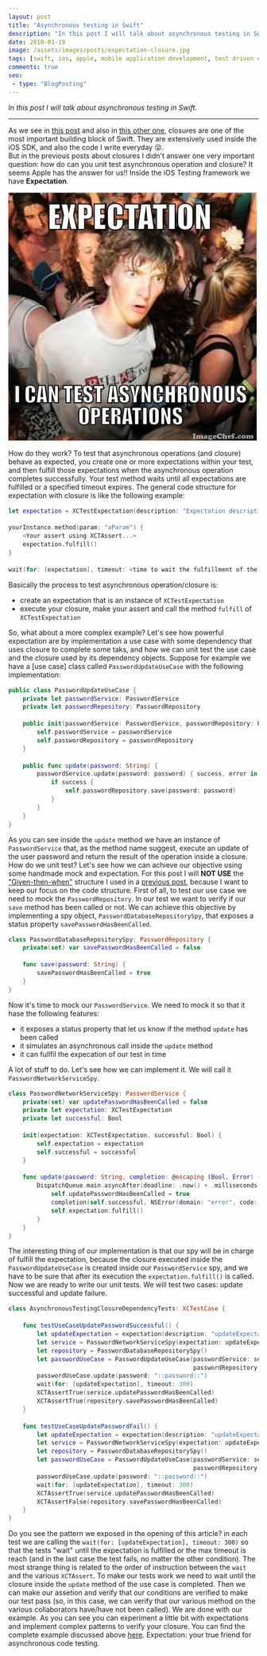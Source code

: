 ```yaml
---
layout: post
title: "Asynchronous testing in Swift"
description: "In this post I will talk about asynchronous testing in Swift."
date: 2018-01-19
image: /assets/images/posts/expectation-closure.jpg
tags: [swift, ios, apple, mobile application development, test driven development]
comments: true
seo:
 - type: "BlogPosting"
---
```


*In this post I will talk about asynchronous testing in Swift.*

---

As we see in [this post](/2017/06/02/swift-closure-syntax.html "what are closure") and also in [this other one](/2017/06/14/swift-closure-demystifying-autoclosure-escaping.html "autoclose and escaping"), closures are one of the most important building block of Swift. They are extensively used inside the iOS SDK, and also the code I write everyday :stuck_out_tongue_winking_eye:.  
But in the previous posts about closures I didn't answer one very important question: how do can you unit test asynchronous operation and closure? It seems Apple has the answer for us!! Inside the iOS Testing framework we have **Expectation**.

![Clarity closure expectation test](/assets/images/posts/expectation-closure.jpg "Clarity closure expectation test")

How do they work? To test that asynchronous operations (and closure) behave as expected, you create one or more expectations within your test, and then fulfill those expectations when the asynchronous operation completes successfully. Your test method waits until all expectations are fulfilled or a specified timeout expires. The general code structure for expectation with closure is like the following example:

```swift
let expectation = XCTestExpectation(description: "Expectation description")

yourInstance.method(param: "aParam") {
    <Your assert using XCTAssert...>
    expectation.fulfill()
}

wait(for: [expectation], timeout: <time to wait the fulfillment of the expecation>)
```

Basically the process to test asynchronous operation/closure is:

* create an expectation that is an instance of `XCTestExpectation`
* execute your closure, make your assert and call the method `fulfill` of `XCTestExpectation`

So, what about a more complex example? Let's see how powerful expectation are by implementation a use case with some dependency that uses closure to complete some taks, and how we can unit test the use case and the closure used by its dependency objects.
Suppose for example we have a [use case] class called `PasswordUpdateUseCase` with the following implementation:

```swift
public class PasswordUpdateUseCase {
    private let passwordService: PasswordService
    private let passwordRepository: PasswordRepository
    
    public init(passwordService: PasswordService, passwordRepository: PasswordRepository) {
        self.passwordService = passwordService
        self.passwordRepository = passwordRepository
    }
    
    public func update(password: String) {
        passwordService.update(password: password) { success, error in
            if success {
                self.passwordRepository.save(password: password)
            }
        }
    }
}
```

As you can see inside the `update` method we have an instance of `PasswordService` that, as the method name suggest, execute an update of the user password and return the result of the operation inside a closure. How do we unit test? Let's see how we can achieve our objective using some handmade mock and expectation. For this post I will **NOT USE** the  ["Given-then-when"](https://en.wikipedia.org/wiki/Given-When-Then "Given-then-when") structure I used in a [previous post](/2017/08/11/model-view-presenter-architecture-ios-swift-unit-test.html), because I want to keep our focus on the code structure.
First of all, to test our use case we need to mock the `PasswordRepository`. In our test we want to verify if our `save` method has been called or not. We can achieve this objective by implementing a spy object, `PasswordDatabaseRepositorySpy`, that exposes a status property `savePasswordHasBeenCalled`.

```swift
class PasswordDatabaseRepositorySpy: PasswordRepository {
    private(set) var savePasswordHasBeenCalled = false
    
    func save(password: String) {
        savePasswordHasBeenCalled = true
    }
}
```

Now it's time to mock our `PasswordService`. We need to mock it so that it hase the following features:

* it exposes a status property that let us know if the method `update` has been called
* it simulates an asynchronous call inside the `update` method
* it can fullfil the expecation of our test in time

A lot of stuff to do. Let's see how we can implement it. We will call it `PasswordNetworkServiceSpy`.

```swift
class PasswordNetworkServiceSpy: PasswordService {
    private(set) var updatePasswordHasBeenCalled = false
    private let expectation: XCTestExpectation
    private let successful: Bool

    init(expectation: XCTestExpectation, successful: Bool) {
        self.expectation = expectation
        self.successful = successful
    }
    
    func update(password: String, completion: @escaping (Bool, Error) -> ()) {
        DispatchQueue.main.asyncAfter(deadline: .now() + .milliseconds(200)) {
            self.updatePasswordHasBeenCalled = true
            completion(self.successful, NSError(domain: "error", code: -1, userInfo: nil))
            self.expectation.fulfill()
        }
    }
}
```

The interesting thing of our implementation is that our spy will be in charge of fulfill the expectation, because the closure executed inside the `PasswordUpdateUseCase` is created inside our `PasswordService` spy, and we have to be sure that after its execution the `expectation.fulfill()` is called.  
Now we are ready to write our unit tests. We will test two cases: update successful and update failure.  

```swift
class AsynchronousTestingClosureDependencyTests: XCTestCase {
    
    func testUseCaseUpdatePasswordSuccessful() {
        let updateExpectation = expectation(description: "updateExpectation")
        let service = PasswordNetworkServiceSpy(expectation: updateExpectation, successful: true)
        let repository = PasswordDatabaseRepositorySpy()
        let passwordUseCase = PasswordUpdateUseCase(passwordService: service,
                                                    passwordRepository: repository)
        passwordUseCase.update(password: "::password::")
        wait(for: [updateExpectation], timeout: 300)
        XCTAssertTrue(service.updatePasswordHasBeenCalled)
        XCTAssertTrue(repository.savePasswordHasBeenCalled)
    }
    
    func testUseCaseUpdatePasswordFail() {
        let updateExpectation = expectation(description: "updateExpectation")
        let service = PasswordNetworkServiceSpy(expectation: updateExpectation, successful: false)
        let repository = PasswordDatabaseRepositorySpy()
        let passwordUseCase = PasswordUpdateUseCase(passwordService: service,
                                                    passwordRepository: repository)
        passwordUseCase.update(password: "::password::")
        wait(for: [updateExpectation], timeout: 300)
        XCTAssertTrue(service.updatePasswordHasBeenCalled)
        XCTAssertFalse(repository.savePasswordHasBeenCalled)
    }
}
```

Do you see the pattern we exposed in the opening of this article? in each test we are calling the `wait(for: [updateExpectation], timeout: 300)` so that the tests "wait" until the expectation is fulfilled or the max timeout is reach (and in the last case the test fails, no matter the other condition). The most strange thing is related to the order of instruction between the `wait` and the various `XCTAssert`. To make our tests work we need to wait until the closure inside the `update` method of the use case is completed. Then we can make our assetion and verify that our conditions are verified to make our test pass (so, in this case, we can verify that our various method on the various collaborators have/have not been called).
We are done with our example. As you can see you can experiment a little bit with expectations and implement complex patterns to verify your closure. You can find the complete example discussed above [here](https://drive.google.com/open?id=0Bx4GYUTmBfaJelNVc0JybHNFMzQ "asynchronous operation swift example").
Expectation: your true friend for asynchronous code testing.